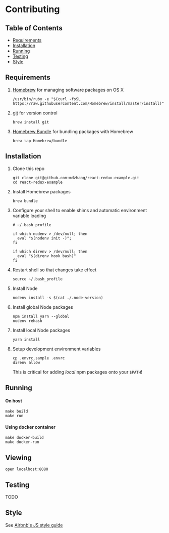 # Contributing

## Table of Contents

* [Requirements](#requirements)
* [Installation](#installation)
* [Running](#running)
* [Testing](#testing)
* [Style](#style)

## Requirements

1. [Homebrew](http://brew.sh) for managing software packages on OS X
    ```
    /usr/bin/ruby -e "$(curl -fsSL https://raw.githubusercontent.com/Homebrew/install/master/install)"
    ```

2. [git](https://git-scm.com) for version control
    ```
    brew install git
    ```

3. [Homebrew Bundle](https://github.com/Homebrew/homebrew-bundle) for bundling packages with Homebrew
    ```
    brew tap Homebrew/bundle
    ```

## Installation

1. Clone this repo
    ```
    git clone git@github.com:mdzhang/react-redux-example.git
    cd react-redux-example
    ```

2. Install Homebrew packages
    ```
    brew bundle
    ```

3. Configure your shell to enable shims and automatic environment variable loading
    ```
    # ~/.bash_profile

    if which nodenv > /dev/null; then
      eval "$(nodenv init -)";
    fi

    if which direnv > /dev/null; then
      eval "$(direnv hook bash)"
    fi
    ```

4. Restart shell so that changes take effect
    ```
    source ~/.bash_profile
    ```

5. Install Node
    ```
    nodenv install -s $(cat ./.node-version)
    ```

7. Install global Node packages
    ```
    npm install yarn --global
    nodenv rehash
    ```

8. Install local Node packages
    ```
    yarn install
    ```

9. Setup development environment variables
    ```
    cp .envrc.sample .envrc
    direnv allow
    ```

    This is critical for adding _local_ npm packages onto your `$PATH`!

## Running

#### On host

```
make build
make run
```

#### Using docker container

```
make docker-build
make docker-run
```

## Viewing

```
open localhost:8080
```

## Testing

TODO

## Style

See [Airbnb's JS style guide](https://github.com/airbnb/javascript)

